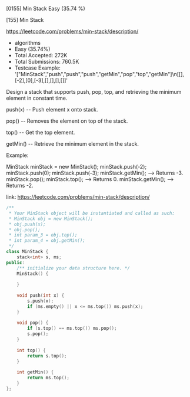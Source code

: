 [0155] Min Stack                                                    Easy   (35.74 %)

<!--front-->	
[155] Min Stack  

https://leetcode.com/problems/min-stack/description/

* algorithms
* Easy (35.74%)
* Total Accepted:    272K
* Total Submissions: 760.5K
* Testcase Example:  '["MinStack","push","push","push","getMin","pop","top","getMin"]\n[[],[-2],[0],[-3],[],[],[],[]]'


Design a stack that supports push, pop, top, and retrieving the minimum element in constant time.


push(x) -- Push element x onto stack.


pop() -- Removes the element on top of the stack.


top() -- Get the top element.


getMin() -- Retrieve the minimum element in the stack.




Example:

MinStack minStack = new MinStack();
minStack.push(-2);
minStack.push(0);
minStack.push(-3);
minStack.getMin();   --> Returns -3.
minStack.pop();
minStack.top();      --> Returns 0.
minStack.getMin();   --> Returns -2.







<!--back-->

link: https://leetcode.com/problems/min-stack/description/

```cpp
/**
 * Your MinStack object will be instantiated and called as such:
 * MinStack obj = new MinStack();
 * obj.push(x);
 * obj.pop();
 * int param_3 = obj.top();
 * int param_4 = obj.getMin();
 */
class MinStack {
    stack<int> s, ms;
public:
    /** initialize your data structure here. */
    MinStack() {
        
    }
    
    void push(int x) {
        s.push(x);
        if (ms.empty() || x <= ms.top()) ms.push(x);
    }
    
    void pop() {
        if (s.top() == ms.top()) ms.pop();
        s.pop();
    }
    
    int top() {
        return s.top();
    }
    
    int getMin() {
        return ms.top();
    }
};
```


